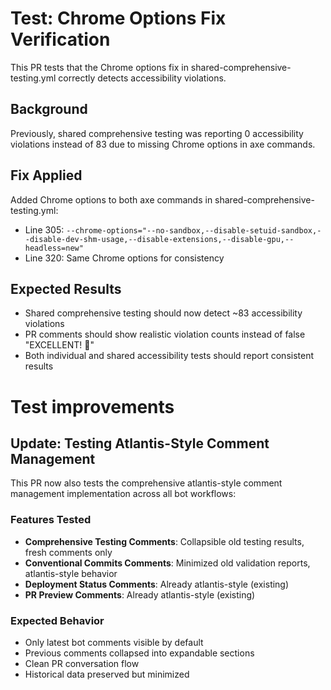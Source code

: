 # Test: Chrome Options Fix Verification

This PR tests that the Chrome options fix in shared-comprehensive-testing.yml correctly detects accessibility violations.

## Background

Previously, shared comprehensive testing was reporting 0 accessibility violations instead of 83 due to missing Chrome options in axe commands.

## Fix Applied

Added Chrome options to both axe commands in shared-comprehensive-testing.yml:
- Line 305: `--chrome-options="--no-sandbox,--disable-setuid-sandbox,--disable-dev-shm-usage,--disable-extensions,--disable-gpu,--headless=new"`
- Line 320: Same Chrome options for consistency

## Expected Results

- Shared comprehensive testing should now detect ~83 accessibility violations
- PR comments should show realistic violation counts instead of false "EXCELLENT! 🎉"
- Both individual and shared accessibility tests should report consistent results
# Test improvements

## Update: Testing Atlantis-Style Comment Management

This PR now also tests the comprehensive atlantis-style comment management implementation across all bot workflows:

### Features Tested
- **Comprehensive Testing Comments**: Collapsible old testing results, fresh comments only
- **Conventional Commits Comments**: Minimized old validation reports, atlantis-style behavior  
- **Deployment Status Comments**: Already atlantis-style (existing)
- **PR Preview Comments**: Already atlantis-style (existing)

### Expected Behavior
- Only latest bot comments visible by default
- Previous comments collapsed into expandable sections
- Clean PR conversation flow
- Historical data preserved but minimized
